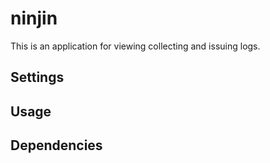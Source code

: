ninjin
======

This is an application for viewing collecting and issuing logs.

## Settings

## Usage

## Dependencies

